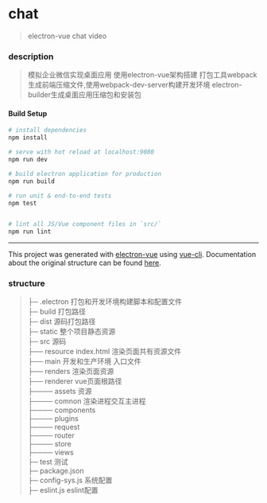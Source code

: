 # chat

> electron-vue chat video

### description
> 模拟企业微信实现桌面应用
> 使用electron-vue架构搭建
> 打包工具webpack生成前端压缩文件,使用webpack-dev-server构建开发环境
> electron-builder生成桌面应用压缩包和安装包

#### Build Setup

``` bash
# install dependencies
npm install

# serve with hot reload at localhost:9080
npm run dev

# build electron application for production
npm run build

# run unit & end-to-end tests
npm test


# lint all JS/Vue component files in `src/`
npm run lint

```

---

This project was generated with [electron-vue](https://github.com/SimulatedGREG/electron-vue) using [vue-cli](https://github.com/vuejs/vue-cli). Documentation about the original structure can be found [here](https://simulatedgreg.gitbooks.io/electron-vue/content/index.html).

### structure
> ├─ .electron 打包和开发环境构建脚本和配置文件  
> ├─ build 打包路径  
> ├─ dist 源码打包路径  
> ├─ static 整个项目静态资源  
> ├─ src 源码  
> ├──  resource index.html 渲染页面共有资源文件  
> ├──  main 开发和生产环境 入口文件  
> ├──  renders 渲染页面资源    
> ├──  renderer vue页面根路径  
> ├────  assets 资源  
> ├────  comnon 渲染进程交互主进程  
> ├────  components  
> ├────  plugins  
> ├────  request  
> ├────  router  
> ├────  store  
> ├────  views  
> ├─ test 测试  
> ├─ package.json  
> ├─ config-sys.js 系统配置  
> ├─ eslint.js eslint配置  